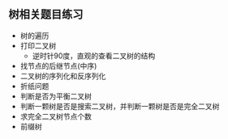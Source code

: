 ## 树相关题目练习
+ 树的遍历
+ 打印二叉树
    + 逆时针90度，直观的查看二叉树的结构
+ 找节点的后继节点(中序)
+ 二叉树的序列化和反序列化
+ 折纸问题
+ 判断是否为平衡二叉树
+ 判断一颗树是否是搜索二叉树，并判断一颗树是否是完全二叉树
+ 求完全二叉树节点个数
+ 前缀树